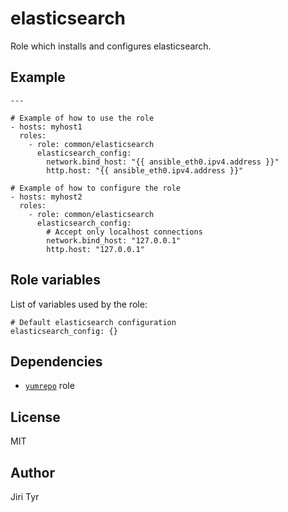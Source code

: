 elasticsearch
=============

Role which installs and configures elasticsearch.


Example
-------

```
---

# Example of how to use the role
- hosts: myhost1
  roles:
    - role: common/elasticsearch
      elasticsearch_config:
        network.bind_host: "{{ ansible_eth0.ipv4.address }}"
        http.host: "{{ ansible_eth0.ipv4.address }}"

# Example of how to configure the role
- hosts: myhost2
  roles:
    - role: common/elasticsearch
      elasticsearch_config:
        # Accept only localhost connections
        network.bind_host: "127.0.0.1"
        http.host: "127.0.0.1"
```


Role variables
--------------

List of variables used by the role:

```
# Default elasticsearch configuration
elasticsearch_config: {}
```


Dependencies
------------

* [`yumrepo`](https://github.com/picoglobal/ansible-yumrepo) role


License
-------

MIT


Author
------

Jiri Tyr

